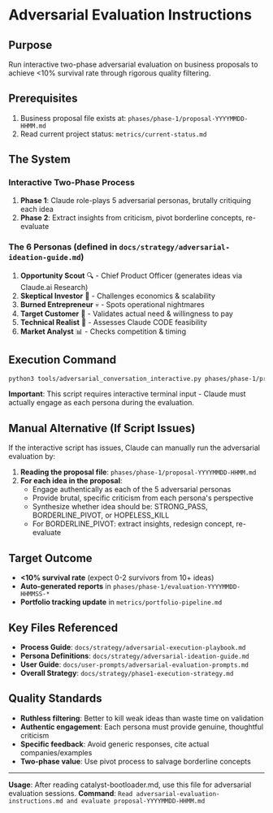 # Adversarial Evaluation Instructions

## Purpose
Run interactive two-phase adversarial evaluation on business proposals to achieve <10% survival rate through rigorous quality filtering.

## Prerequisites
1. Business proposal file exists at: `phases/phase-1/proposal-YYYYMMDD-HHMM.md`
2. Read current project status: `metrics/current-status.md`

## The System

### Interactive Two-Phase Process
1. **Phase 1**: Claude role-plays 5 adversarial personas, brutally critiquing each idea
2. **Phase 2**: Extract insights from criticism, pivot borderline concepts, re-evaluate

### The 6 Personas (defined in `docs/strategy/adversarial-ideation-guide.md`)
1. **Opportunity Scout** 🔍 - Chief Product Officer (generates ideas via Claude.ai Research)
2. **Skeptical Investor** 🎯 - Challenges economics & scalability
3. **Burned Entrepreneur** 💀 - Spots operational nightmares
4. **Target Customer** 👤 - Validates actual need & willingness to pay
5. **Technical Realist** 🔧 - Assesses Claude CODE feasibility
6. **Market Analyst** 📊 - Checks competition & timing

## Execution Command

```bash
python3 tools/adversarial_conversation_interactive.py phases/phase-1/proposal-YYYYMMDD-HHMM.md
```

**Important**: This script requires interactive terminal input - Claude must actually engage as each persona during the evaluation.

## Manual Alternative (If Script Issues)

If the interactive script has issues, Claude can manually run the adversarial evaluation by:

1. **Reading the proposal file**: `phases/phase-1/proposal-YYYYMMDD-HHMM.md`
2. **For each idea in the proposal**:
   - Engage authentically as each of the 5 adversarial personas
   - Provide brutal, specific criticism from each persona's perspective
   - Synthesize whether idea should be: STRONG_PASS, BORDERLINE_PIVOT, or HOPELESS_KILL
   - For BORDERLINE_PIVOT: extract insights, redesign concept, re-evaluate

## Target Outcome
- **<10% survival rate** (expect 0-2 survivors from 10+ ideas)
- **Auto-generated reports** in `phases/phase-1/evaluation-YYYYMMDD-HHMMSS-*`
- **Portfolio tracking update** in `metrics/portfolio-pipeline.md`

## Key Files Referenced
- **Process Guide**: `docs/strategy/adversarial-execution-playbook.md`
- **Persona Definitions**: `docs/strategy/adversarial-ideation-guide.md`
- **User Guide**: `docs/user-prompts/adversarial-evaluation-prompts.md`
- **Overall Strategy**: `docs/strategy/phase1-execution-strategy.md`

## Quality Standards
- **Ruthless filtering**: Better to kill weak ideas than waste time on validation
- **Authentic engagement**: Each persona must provide genuine, thoughtful criticism
- **Specific feedback**: Avoid generic responses, cite actual companies/examples
- **Two-phase value**: Use pivot process to salvage borderline concepts

---

**Usage**: After reading catalyst-bootloader.md, use this file for adversarial evaluation sessions.
**Command**: `Read adversarial-evaluation-instructions.md and evaluate proposal-YYYYMMDD-HHMM.md`